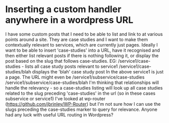 
# Inserting a custom handler anywhere in a wordpress URL

I have some custom posts that I need to be able to list and link to at various points around a site.
They are case studies and I want to make them contextually relevant to services, which are currently just pages.
Ideally I want to be able to insert 'case-studies' into a URL, have it recognised and then either list relevant posts if there is nothing following it, or display the post based on the slug that follows case-studies.
EG:
/service1/case-studies - lists all case study posts relevant to service1
/service1/case-studies/blah displays the 'blah' case study post
In the above service1 is just a page. The URL might even be
/service1/subservice/case-studies
/service1/subservice/case-studies/blah
I'm thinking that relationships will handle the relevancy - so a case-studies listing will look up all case studies related to the slug preceding 'case-studies' in the url (so in these cases subservice or service1)
I've looked at wp-router (https://github.com/jbrinley/WP-Router) but I'm not sure how I can use the slugs preceding the case-studies marker to query for relevance.
Anyone had any luck with useful URL routing in Wordpress?

        